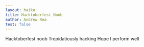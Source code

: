 ```yaml
---
layout: haiku
title: Hacktoberfest Noob
author: Andrew Rea
test: false
---
```


Hacktoberfest noob
Trepidatiously hacking
Hope I perform well